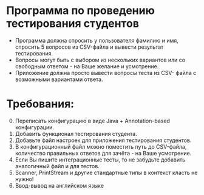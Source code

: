 # Программа по проведению тестирования студентов
* Программа должна спросить у пользователя фамилию и имя, спросить 5
  вопросов из CSV-файла и вывести результат тестирования.
* Вопросы могут быть с выбором из нескольких вариантов или
со свободным ответом - на Ваше желание и усмотрение.
* Приложение должна просто вывести вопросы теста из CSV-
файла с возможными вариантами ответа.

# Требования:
0. Переписать конфигурацию в виде Java + Annotation-based конфигурации.
2. Добавить функционал тестирования студента.
3. Добавьте файл настроек для приложения тестирования студентов.
4. В конфигурационный файл можно поместить путь до CSV-файла, количество
   правильных ответов для зачёта - на Ваше усмотрение.
5. Если Вы пишите интеграционные тесты, то не забудьте добавить аналогичный
   файл и для тестов.
6. Scanner, PrintStream и другие стандартные типы в контекст класть не нужно!
7. Ввод-вывод на английском языке

